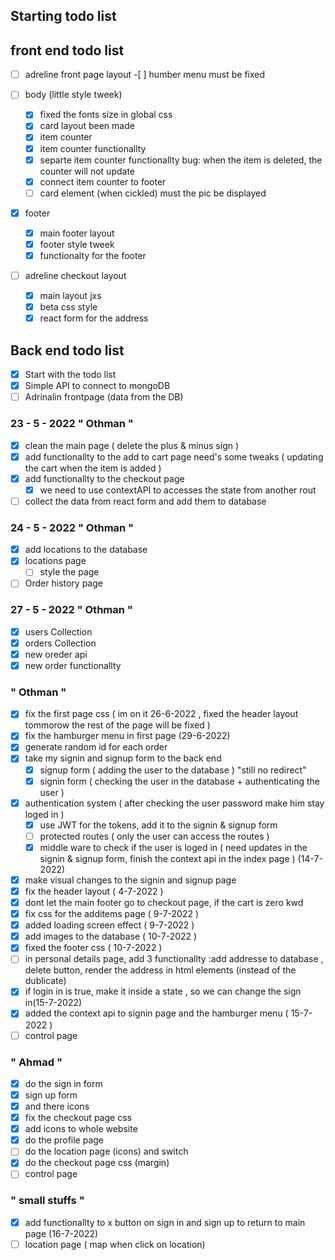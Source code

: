 ## Starting todo list

## front end todo list

- [ ] adreline front page layout -[ ] humber menu must be fixed

- [ ] body (little style tweek)

  - [x] fixed the fonts size in global css
  - [x] card layout been made
  - [x] item counter
  - [x] item counter functionallty
  - [x] separte item counter functionallty
        bug: when the item is deleted, the counter will not update
  - [x] connect item counter to footer
  - [ ] card element (when cickled) must the pic be displayed

- [x] footer

  - [x] main footer layout
  - [x] footer style tweek
  - [x] functionalty for the footer

- [ ] adreline checkout layout
  - [x] main layout jxs
  - [x] beta css style
  - [x] react form for the address

## Back end todo list

- [x] Start with the todo list
- [x] Simple API to connect to mongoDB
- [ ] Adrinalin frontpage (data from the DB)

### 23 - 5 - 2022 " Othman "

- [x] clean the main page ( delete the plus & minus sign )
- [x] add functionallty to the add to cart page
      need's some tweaks ( updating the cart when the item is added )
- [x] add functionallty to the checkout page
  - [x] we need to use contextAPI to accesses the state from another rout
- [ ] collect the data from react form and add them to database

### 24 - 5 - 2022 " Othman "

- [x] add locations to the database
- [x] locations page
  - [ ] style the page
- [ ] Order history page

### 27 - 5 - 2022 " Othman "

- [x] users Collection
- [x] orders Collection
- [x] new oreder api
- [x] new order functionallty

### " Othman "

- [x] fix the first page css ( im on it 26-6-2022 , fixed the header layout tommorow the rest of the page will be fixed )
- [x] fix the hamburger menu in first page (29-6-2022)
- [x] generate random id for each order
- [x] take my signin and signup form to the back end
  - [x] signup form ( adding the user to the database ) "still no redirect"
  - [x] signin form ( checking the user in the database + authenticating the user )
- [x] authentication system ( after checking the user password make him stay loged in )
  - [x] use JWT for the tokens, add it to the signin & signup form
  <!-- https://next-auth.js.org/getting-started/introduction -->
  - [ ] protected routes ( only the user can access the routes )
  - [x] middle ware to check if the user is loged in ( need updates in the signin & signup form, finish the context api in the index page ) (14-7-2022)
- [x] make visual changes to the signin and signup page
- [x] fix the header layout ( 4-7-2022 )
- [x] dont let the main footer go to checkout page, if the cart is zero kwd
- [x] fix css for the additems page ( 9-7-2022 )
- [x] added loading screen effect ( 9-7-2022 )
- [x] add images to the database ( 10-7-2022 )
- [x] fixed the footer css ( 10-7-2022 )
- [ ] in personal details page, add 3 functionallty :add addresse to database , delete button, render the address in html elements (instead of the dublicate)
- [x] if login in is true, make it inside a state , so we can change the sign in(15-7-2022)
- [x] added the context api to signin page and the hamburger menu ( 15-7-2022 )
- [ ] control page

### " Ahmad "

- [x] do the sign in form
- [x] sign up form
- [x] and there icons
- [x] fix the checkout page css
- [x] add icons to whole website
- [x] do the profile page
- [ ] do the location page (icons) and switch
- [x] do the checkout page css (margin)
- [ ] control page

### " small stuffs "

- [x] add functionallty to x button on sign in and sign up to return to main page (16-7-2022)
- [ ] location page ( map when click on location)
